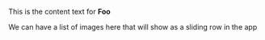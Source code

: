 This is the content text for **Foo**

We can have a list of images here that will show as a sliding row in the app
